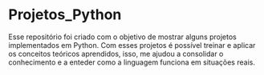 # Projetos_Python

Esse repositório foi criado com o objetivo de mostrar alguns projetos implementados em Python.
Com esses projetos é possível treinar e aplicar os conceitos teóricos aprendidos, isso, me ajudou a consolidar o conhecimento e a enteder como a linguagem funciona em situações reais.
